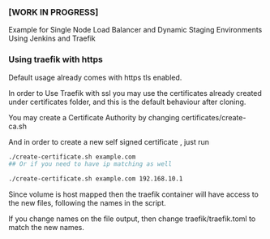 ### [WORK IN PROGRESS]
Example for Single Node Load Balancer and Dynamic Staging Environments Using Jenkins and Traefik

### Using traefik with https

Default usage already comes with https tls enabled.

In order to Use Traefik with ssl you may use the certificates already created under certificates folder, and this is the default behaviour after cloning.

You may create a Certificate Authority by changing certificates/create-ca.sh

And in order to create a new self signed certificate , just run

```sh
./create-certificate.sh example.com
## Or if you need to have ip matching as well

./create-certificate.sh example.com 192.168.10.1
```

Since volume is host mapped then the traefik container will have access to the new files, following the names in the script.

If you change names on the file output, then change traefik/traefik.toml to match the new names.